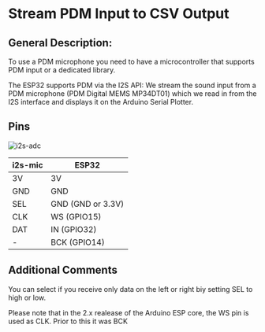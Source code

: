 
# Stream PDM Input to CSV Output

## General Description:

To use a PDM microphone you need to have a microcontroller that supports PDM input or a dedicated library.

The ESP32 supports PDM via the I2S API: We stream the sound input from a PDM microphone (PDM Digital MEMS MP34DT01) which we read in from the I2S interface and displays it on the Arduino Serial Plotter. 


## Pins

![i2s-adc](https://pschatzmann.github.io/Resources/img/pdm-mic.jpg)

| i2s-mic  |  ESP32
| ---------| ---------------
| 3V       |  3V
| GND      |  GND
| SEL      |  GND  (GND or 3.3V)
| CLK      |  WS (GPIO15)
| DAT      |  IN (GPIO32)
| -        |  BCK (GPIO14)


## Additional Comments

You can select if you receive only data on the left or right biy setting SEL to high or low.

Please note that in the 2.x realease of the Arduino ESP core, the WS pin is used as CLK. Prior to this it was BCK

